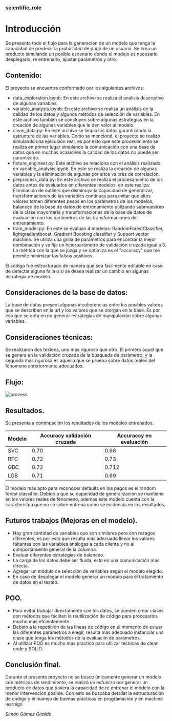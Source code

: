 ### scientific_role
# Introducción
Se presenta todo el flujo para la generación de un modelo que tenga la capacidad de predecir la probailidad de pago de un usuario. Se crea un producto simulando un posible escenario donde el modelo es necesario desplegarlo, re entrenarlo, ajustar parámetros y otro.
## Contenido:
El proyecto se encuentra conformado por los siguientes archivos:
 - data_exploration.ipynb: En este archivo se realiza el análisis descriptivo de algunas variables.
 - variable_analysis.ipynb: En este archivo se realiza un análisis de la calidad de los datos y algunos métodos de selección de variables. En este archivo también se concluyen sobre algunas estrategias en la creación de algunas variables que le den valor al modelo.
  - clean_data.py: En este archivo se limpia los datos garantizando la estructura de las variables. Como se mencionó, el proyecto se realizó simulando una ejecución real, es por esto que este procedimiento se realiza en primer lugar simulando la comunicación con una base de datos que en muchas ocasiones la calidad de los datos no puede ser garantizada.
  - fixture_engineer.py: Este archivo se relaciona con el análisis realizado en variable_analysis.ipynb. En este se realiza la creación de algunas variables y la eliminación de algunas por altos valores de correlación.
  - preprocess_data.py: En este archivo se realiza el procesamiento de los datos antes de evaluarlos en diferentes modelos, en este realiza: Eliminación de outliers que disminuya la capacidad de generalizar, transformaciones de las variables continuas para evitar que altos valores tomen diferentes pesos en los parámetros de los modelos, balanceo de la base de datos de entrenamiento utilizando submuestreo de la clase mayoritaria y transformaciones de la base de datos de evaluación con los parámetros de las transformaciones del entrenamiento.
  - train_model.py: En este se evalúan 4 modelos: RandomForestClassifier, lightgradientboost, Gradient Boosting classifier y Support vector machine. Se utiliza una grilla de parámetros para encontrar la mejor combinación y se fija un hiperparámetro de validación cruzada igual a 3. La métrica con la que se juzga y se optimiza es el "accuracy" que me permite minimizar los falsos positivos.

El código fue estructurado de manera que sea fácilmente editable en caso de detectar alguna falla o si se desea realizar un cambio en algunas estrategia de modelo.

## Consideraciones de la base de datos:
La base de datos present algunas incoherencias entre los posibles valores que se describen en la url y los valores que se otorgan en la base. Es por eso que se opta en no generar  estrategias de manipulación sobre algunas variables. 
## Consideraciones técnicas:
Se realizaron dos testeos, uno mas riguroso que otro. El primero aquel que se genera en la validación cruzada de la búsqueda de parámetro, y la segunda más rigurosa es aquella que se prueba sobre datos reales del fénomeno anteriormente adecuados.
## Flujo:
![process](https://user-images.githubusercontent.com/94578395/227894719-c8cd5803-99f3-42f8-8b64-b8cba6d3912f.png)


## Resultados.
Se presenta a continuación los resultados de los modelos entrenados.

| Modelo | Accuracy validación cruzada | Accuraccy en evaluación |
|-----------|-----------|-----------|
| SVC | 0.70 | 0.68 |
| RFC | 0.72 | 0.73|
| GBC | 0.72 | 0.712 |
| LGB | 0.71 | 0.69 |

El modelo más apto para reconocer defaults en los pagos es el random forest classifier. Debido a que su capacidad de generalización se mantiene en los valores reales de fénomeno, además este modelo cuenta con la característca que no se sobre entrena como se evidencia en los resultados.
## Futuros trabajos (Mejoras en el modelo).
 - Hay gran cantidad de variables que son similares pero con rezagos diferentes, es por esto que resulta más adecuado llenar los valores faltantes con las variables análogas a cada cliente y no al comportamiento general de la columna.
 - Evaluar diferentes estrategias de balanceo.
 - La carga de los datos debe ser fluida, esto en una comunicación más directa.
 - Agregar un módulo de selección de variables según el modelo elegido.
 - En caso de desplegar el modelo generar un módulo para el tratamiento de datos en el testeo.
## POO.
 - Para evitar trabajar directamente con los datos, se pueden crear clases con métodos que facilten la reutilización de código para procesarlos mucho más efcientemente.
 - Debido a la repetición de las líneas de código en el momento de evluar las diferentes parámetros a elegir, resulta más adecuado instanciar una clase que tenga los métodos de la evaluaciín de parámetros.
 - Al utilizar POO es mucho más práctico para utilizar técnicas de clean code y SOLID.

## Conclusión final.

Durante el presente proyecto no se busco únicamente generar un modelo con métricas de rendimiento, se realizó un esfuerzo por generar un producto de datos que tuviera la capacidad de re entrenar el modelo con la menor intervención posible. Con esto se buscaba detallar la estructuración de código y el manejo de buenas prácticas en programación y en machine learnign

*Simón Gómez Giraldo*
